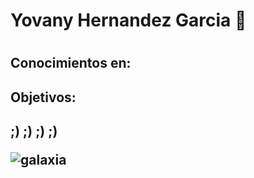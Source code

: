 <H1>Yovany Hernandez Garcia 👋<H1>
<H2>Conocimientos en:<H2>
  <H2>Objetivos:<H2>
    
   ;)    ;)    ;)    ;) 
  
![galaxia](https://user-images.githubusercontent.com/61251212/109442081-c512df80-79fc-11eb-92fb-0d33769e971d.jpg)

<!--
**Yovany1998/Yovany1998** is a ✨ _special_ ✨ repository because its `README.md` (this file) appears on your GitHub profile.

Here are some ideas to get you started:

- 🔭 I’m currently working on ...
- 🌱 I’m currently learning ...
- 👯 I’m looking to collaborate on ...
- 🤔 I’m looking for help with ...
- 💬 Ask me about ...
- 📫 How to reach me: ...
- 😄 Pronouns: ...
- ⚡ Fun fact: ...
-->
